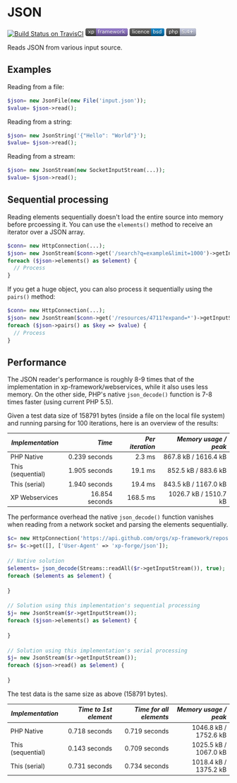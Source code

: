 JSON
====

[![Build Status on TravisCI](https://secure.travis-ci.org/xp-forge/json.svg)](http://travis-ci.org/xp-forge/json)
[![XP Framework Mdodule](https://raw.githubusercontent.com/xp-framework/web/master/static/xp-framework-badge.png)](https://github.com/xp-framework/core)
[![BSD Licence](https://raw.githubusercontent.com/xp-framework/web/master/static/licence-bsd.png)](https://github.com/xp-framework/core/blob/master/LICENCE.md)
[![Required PHP 5.4+](https://raw.githubusercontent.com/xp-framework/web/master/static/php-5_4plus.png)](http://php.net/)

Reads JSON from various input source.

Examples
--------
Reading from a file:

```php
$json= new JsonFile(new File('input.json'));
$value= $json->read();
```

Reading from a string:

```php
$json= new JsonString('{"Hello": "World"}');
$value= $json->read();
```

Reading from a stream:

```php
$json= new JsonStream(new SocketInputStream(...));
$value= $json->read();
```

Sequential processing
---------------------
Reading elements sequentially doesn't load the entire source into memory before prcoessing it. You can
use the `elements()` method to receive an iterator over a JSON array.

```php
$conn= new HttpConnection(...);
$json= new JsonStream($conn->get('/search?q=example&limit=1000')->getInputStream());
foreach ($json->elements() as $element) {
  // Process
}
```

If you get a huge object, you can also process it sequentially using the `pairs()` method:

```php
$conn= new HttpConnection(...);
$json= new JsonStream($conn->get('/resources/4711?expand=*')->getInputStream());
foreach ($json->pairs() as $key => $value) {
  // Process
}
```


Performance
-----------
The JSON reader's performance is roughly 8-9 times that of the implementation in xp-framework/webservices, while it also uses less memory. On the other side, PHP's native `json_decode()` function is 7-8 times faster (using current PHP 5.5).

Given a test data size of 158791 bytes (inside a file on the local file system) and running parsing for 100 iterations, here is an overview of the results:

| *Implementation*  | *Time*          | *Per iteration* | *Memory usage / peak* |
| ----------------- | --------------: | --------------: | --------------------: | 
| PHP Native        | 0.239 seconds   | 2.3 ms          | 867.8 kB / 1616.4 kB  |
| This (sequential) | 1.905 seconds   | 19.1 ms         | 852.5 kB / 883.6 kB   |
| This (serial)     | 1.940 seconds   | 19.4 ms         | 843.5 kB / 1167.0 kB  |
| XP Webservices    | 16.854 seconds  | 168.5 ms        | 1026.7 kB / 1510.7 kB |

The performance overhead the native `json_decode()` function vanishes when reading from a network socket and parsing the elements sequentially.

```php
$c= new HttpConnection('https://api.github.com/orgs/xp-framework/repos');
$r= $c->get([], ['User-Agent' => 'xp-forge/json']);

// Native solution
$elements= json_decode(Streams::readAll($r->getInputStream()), true);
foreach ($elements as $element) {
  
}

// Solution using this implementation's sequential processing
$j= new JsonStream($r->getInputStream());
foreach ($json->elements() as $element) {
  
}

// Solution using this implementation's serial processing
$j= new JsonStream($r->getInputStream());
foreach ($json->read() as $element) {
  
}
```

The test data is the same size as above (158791 bytes).

| *Implementation*  | *Time to 1st element* | *Time for all elements* | *Memory usage / peak* |
| ----------------- | --------------------: | ----------------------: | --------------------: |
| PHP Native        | 0.718 seconds         | 0.719 seconds           | 1046.8 kB / 1752.6 kB |
| This (sequential) | 0.143 seconds         | 0.709 seconds           | 1025.5 kB / 1067.0 kB |
| This (serial)     | 0.731 seconds         | 0.734 seconds           | 1018.4 kB / 1375.2 kB |
